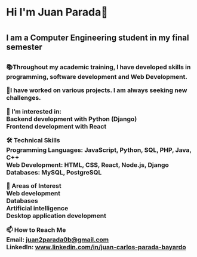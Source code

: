 ## <h1>Hi I'm Juan Parada👋<h1>

<h2> I am a Computer Engineering student in my final semester<h2>
<h3>

📚Throughout my academic training, I have developed skills in programming, software development and Web Development.

📖I have worked on various projects. I am always seeking new challenges.

👀 I’m interested in:<br>
Backend development with Python (Django)<br>
Frontend development with React<br>

🛠️ Technical Skills<br>
Programming Languages: JavaScript, Python, SQL, PHP, Java, C++<br>
Web Development: HTML, CSS, React, Node.js, Django<br>
Databases: MySQL, PostgreSQL<br>

🌱 Areas of Interest<br>
Web development<br>
Databases<br>
Artificial intelligence<br>
Desktop application development<br>

📫 How to Reach Me<br>
Email: juan2parada0b@gmail.com<br>
LinkedIn: www.linkedin.com/in/juan-carlos-parada-bayardo<br>


<h3>


